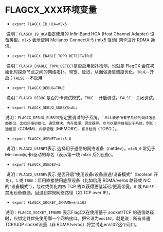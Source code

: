 # FLAGCX_XXX环境变量

- ```
  export FLAGCX_IB_HCA=mlx5   
  ```

​	说明：`FLAGCX_IB_HCA`指定使用的 InfiniBand HCA (Host Channel Adapter) 设备类型。`mlx5`  表示使用 Mellanox ConnectX-5 (mlx5 驱动) 网卡进行 RDMA 通信。

- ```
  export FLAGCX_ENABLE_TOPO_DETECT=TRUE
  ```

​	说明：`FLAGCX_ENABLE_TOPO_DETECT`是否启用拓扑检测，也就是 FlagCX 会在初始化时探测节点之间的网络拓扑、带宽、延迟，从而做通信调度优化。`TRUE`--开启；`FALSE` --不启用`

- ```
  export FLAGCX_DEBUG=TRUE
  ```

​	说明：`FLAGCX_DEBUG` 是否打卡调试模式。`TRUE` --开启调试，`FALSE`-- 关闭调试。

- ```
  export FLAGCX_DEBUG_SUBSYS=ALL
  ```

​	说明：`FLAGCX_DEBUG_SUBSYS`指定要调试的子系统。``ALL`表示所有子系统的调试信息都输出，比如网络初始化、通信模块、内存管理、调度器等。也可以是单独指定子系统，例如：通信层（`COMM`）、内存管理（`MEMORY`）、拓扑检测（`TOPO`）。

- ```
  export FLAGCX_USENET=mlx5_0
  ```

​	说明：`FLAGCX_USENET`表示 选择用于通信的网络设备（netdev）。`mlx5_0` 常见于Mellanox网卡/驱动的命名（表示第一块 mlx5 系列设备）。

- ```
  export FLAGCX_USEDEV=1
  ```

​	说明：`FLAGCX_USEDEV`表示 是否开启“使用设备/设备直通/设备模式”（boolean 开关）。`1` 或 `TRUE`：启用直接使用底层设备（比如启用 RDMA/verbs 路径或 NIC 的“设备模式”），绕过或优化内核 TCP 栈以获得更低延迟/更高带宽。`0` 或 `FALSE`：禁用设备直通，回退到常规网络路径（如 TCP over IP）。

- ```
  export FLAGCX_SOCKET_IFNAME=ens102
  ```

说明：`FLAGCX_SOCKET_IFNAME` 表示FlagCX在使用基于 socket/TCP 的通信路径时，应绑定并优先使用哪一个网络接口。把它设为`ens102`，就是说：所有普通 TCP/UDP socket流量（非 RDMA/verbs）将尝试走ens102这个网口。